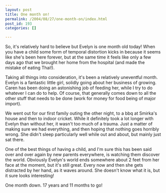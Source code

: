 ```yaml
---
layout: post
title: One month on!
permalink: /2004/08/27/one-month-on/index.html
post_id: 193
categories: []

---
```


So, it's relatively hard to believe but Evelyn is one month old today! When you have a child some form of temporal distortion kicks in because it seems like she's been here forever, but at the same time it feels like only a few days ago that we brought her home from the hospital (and made the mistake of eating Thai!).

Taking all things into consideration, it's been a relatively uneventful month. Evelyn is a fantastic little girl, solidly going about her business of growing. Caren has been doing an astonishing job of feeding her, while I try to do whatever I can do to help. Of course, that generally comes down to all the other stuff that needs to be done (work for money for food being of major import).

We went out for our first family outing the other night, to a bbq at Smirka's house and then to indoor cricket. While it definitely took a lot longer with Evelyn than without her, it wasn't too much of a trauma. Just a matter of making sure we had everything, and then hoping that nothing goes horribly wrong. She didn't sleep particularly well while out and about, but mainly just sat there.

One of the best things of having a child, and I'm sure this has been said over and over again by new parents everywhere, is watching them discover the world. Obviously Evelyn's world ends somewhere about 2 feet from her face at the moment, but it's still great. Every now and then she gets distracted by her hand, as it waves around. She doesn't know what it is, but it sure looks interesting!

One month down. 17 years and 11 months to go!

